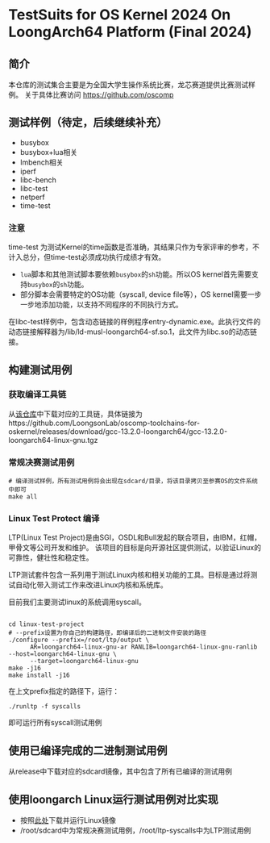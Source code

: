 # TestSuits for OS Kernel 2024 On LoongArch64 Platform (Final 2024)

## 简介

本仓库的测试集合主要是为全国大学生操作系统比赛，龙芯赛道提供比赛测试样例。
关于具体比赛访问 https://github.com/oscomp

## 测试样例（待定，后续继续补充）

- busybox
- busybox+lua相关
- lmbench相关
- iperf
- libc-bench
- libc-test
- netperf
- time-test

### 注意

time-test 为测试Kernel的time函数是否准确，其结果只作为专家评审的参考，不计入总分，但time-test必须成功执行成绩才有效。

- `lua`脚本和其他测试脚本要依赖`busybox`的`sh`功能。所以OS kernel首先需要支持`busybox`的`sh`功能。
- 部分脚本会需要特定的OS功能（syscall, device file等），OS kernel需要一步一步地添加功能，以支持不同程序的不同执行方式。

在libc-test样例中，包含动态链接的样例程序entry-dynamic.exe。此执行文件的动态链接解释器为/lib/ld-musl-loongarch64-sf.so.1，此文件为libc.so的动态链接。
<!-- 由于Fat32文件系统不支持动态链接功能，因此比赛时各队伍请将/lib/ld-musl-loongarch64-sf.so.1当作/libc.so处理。 -->

## 构建测试用例

### 获取编译工具链

从[该仓库](https://github.com/LoongsonLab/oscomp-toolchains-for-oskernel)中下载对应的工具链，具体链接为https://github.com/LoongsonLab/oscomp-toolchains-for-oskernel/releases/download/gcc-13.2.0-loongarch64/gcc-13.2.0-loongarch64-linux-gnu.tgz

### 常规决赛测试用例

```shell
# 编译测试样例，所有测试用例将会出现在sdcard/目录，将该目录拷贝至参赛OS的文件系统中即可
make all
```

### Linux Test Protect 编译
LTP(Linux Test Project)是由SGI，OSDL和Bull发起的联合项目，由IBM，红帽，甲骨文等公司开发和维护。
该项目的目标是向开源社区提供测试，以验证Linux的可靠性，健壮性和稳定性。

LTP测试套件包含一系列用于测试Linux内核和相关功能的工具。目标是通过将测试自动化带入测试工作来改进Linux内核和系统库。

目前我们主要测试linux的系统调用syscall。

```shell

cd linux-test-project
# --prefix设置为你自己的构建路径，即编译后的二进制文件安装的路径
./configure --prefix=/root/ltp/output \
      AR=loongarch64-linux-gnu-ar RANLIB=loongarch64-linux-gnu-ranlib --host=loongarch64-linux-gnu \
      --target=loongarch64-linux-gnu 
make -j16
make install -j16

```
在上文prefix指定的路径下，运行：
```shell
./runltp -f syscalls
```
即可运行所有syscall测试用例

## 使用已编译完成的二进制测试用例

从release中下载对应的sdcard镜像，其中包含了所有已编译的测试用例

## 使用loongarch Linux运行测试用例对比实现

- 按照[此处](./loongarch-linux-qemu/README.md)下载并运行Linux镜像
- /root/sdcard中为常规决赛测试用例，/root/ltp-syscalls中为LTP测试用例